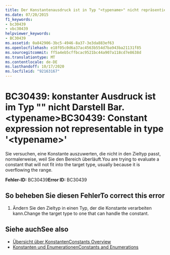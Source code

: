 ```yaml
---
title: Der Konstantenausdruck ist in Typ "<typename>" nicht repräsentierbar.
ms.date: 07/20/2015
f1_keywords:
- bc30439
- vbc30439
helpviewer_keywords:
- BC30439
ms.assetid: 0a842906-3bc5-4946-8a37-3e3da883ef63
ms.openlocfilehash: e18f05c0d6a37ac4563b554d7ba943ba21131f85
ms.sourcegitcommit: ff5a4eb5cffbcac9521bc44a907a118cd7e8638d
ms.translationtype: MT
ms.contentlocale: de-DE
ms.lasthandoff: 10/17/2020
ms.locfileid: "92163167"
---
```

# <a name="bc30439-constant-expression-not-representable-in-type-typename"></a><span data-ttu-id="606e1-102">BC30439: konstanter Ausdruck ist im Typ "" nicht Darstell Bar. \<typename></span><span class="sxs-lookup"><span data-stu-id="606e1-102">BC30439: Constant expression not representable in type '\<typename>'</span></span>

<span data-ttu-id="606e1-103">Sie versuchen, eine Konstante auszuwerten, die nicht in den Zieltyp passt, normalerweise, weil Sie den Bereich überläuft.</span><span class="sxs-lookup"><span data-stu-id="606e1-103">You are trying to evaluate a constant that will not fit into the target type, usually because it is overflowing the range.</span></span>

 <span data-ttu-id="606e1-104">**Fehler-ID:** BC30439</span><span class="sxs-lookup"><span data-stu-id="606e1-104">**Error ID:** BC30439</span></span>

## <a name="to-correct-this-error"></a><span data-ttu-id="606e1-105">So beheben Sie diesen Fehler</span><span class="sxs-lookup"><span data-stu-id="606e1-105">To correct this error</span></span>

1. <span data-ttu-id="606e1-106">Ändern Sie den Zieltyp in einen Typ, der die Konstante verarbeiten kann.</span><span class="sxs-lookup"><span data-stu-id="606e1-106">Change the target type to one that can handle the constant.</span></span>

## <a name="see-also"></a><span data-ttu-id="606e1-107">Siehe auch</span><span class="sxs-lookup"><span data-stu-id="606e1-107">See also</span></span>

- [<span data-ttu-id="606e1-108">Übersicht über Konstanten</span><span class="sxs-lookup"><span data-stu-id="606e1-108">Constants Overview</span></span>](../../programming-guide/language-features/constants-enums/constants-overview.md)
- [<span data-ttu-id="606e1-109">Konstanten und Enumerationen</span><span class="sxs-lookup"><span data-stu-id="606e1-109">Constants and Enumerations</span></span>](../constants-and-enumerations.md)
